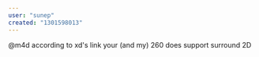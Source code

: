 ```yaml
---
user: "sunep"
created: "1301598013"
---
```


@m4d according to xd's link your (and my) 260 does support surround 2D
